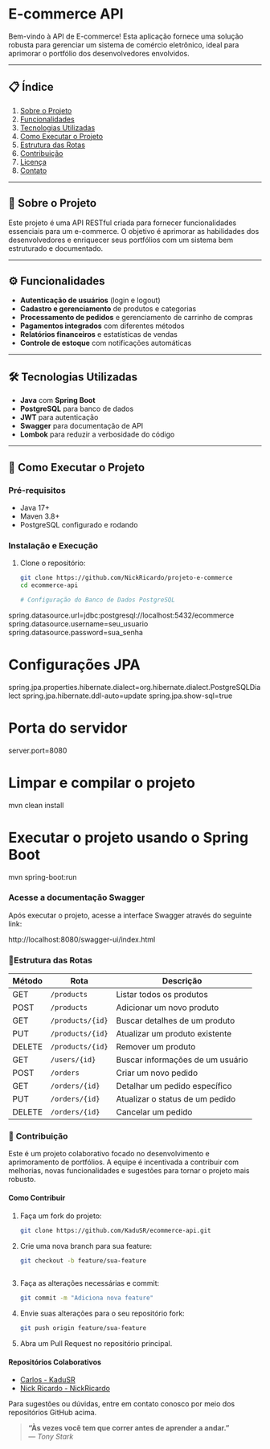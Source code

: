 # E-commerce API

Bem-vindo à API de E-commerce! Esta aplicação fornece uma solução robusta para gerenciar um sistema de comércio eletrônico, ideal para aprimorar o portfólio dos desenvolvedores envolvidos.

---

## 📋 **Índice**
1. [Sobre o Projeto](#sobre-o-projeto)
2. [Funcionalidades](#funcionalidades)
3. [Tecnologias Utilizadas](#tecnologias-utilizadas)
4. [Como Executar o Projeto](#como-executar-o-projeto)
5. [Estrutura das Rotas](#estrutura-das-rotas)
6. [Contribuição](#contribuição)
7. [Licença](#licença)
8. [Contato](#contato)

---

## 📌 **Sobre o Projeto**

Este projeto é uma API RESTful criada para fornecer funcionalidades essenciais para um e-commerce. O objetivo é aprimorar as habilidades dos desenvolvedores e enriquecer seus portfólios com um sistema bem estruturado e documentado.

---

## ⚙️ **Funcionalidades**
- **Autenticação de usuários** (login e logout)
- **Cadastro e gerenciamento** de produtos e categorias
- **Processamento de pedidos** e gerenciamento de carrinho de compras
- **Pagamentos integrados** com diferentes métodos
- **Relatórios financeiros** e estatísticas de vendas
- **Controle de estoque** com notificações automáticas

---

## 🛠️ **Tecnologias Utilizadas**
- **Java** com **Spring Boot**
- **PostgreSQL** para banco de dados
- **JWT** para autenticação
- **Swagger** para documentação de API
- **Lombok** para reduzir a verbosidade do código

---

## 🚀 **Como Executar o Projeto**

### **Pré-requisitos**
- Java 17+
- Maven 3.8+
- PostgreSQL configurado e rodando

### **Instalação e Execução**
1. Clone o repositório:
   ```bash
   git clone https://github.com/NickRicardo/projeto-e-commerce
   cd ecommerce-api

   # Configuração do Banco de Dados PostgreSQL
spring.datasource.url=jdbc:postgresql://localhost:5432/ecommerce
spring.datasource.username=seu_usuario
spring.datasource.password=sua_senha

# Configurações JPA
spring.jpa.properties.hibernate.dialect=org.hibernate.dialect.PostgreSQLDialect
spring.jpa.hibernate.ddl-auto=update
spring.jpa.show-sql=true

# Porta do servidor
server.port=8080

# Limpar e compilar o projeto
mvn clean install

# Executar o projeto usando o Spring Boot
mvn spring-boot:run

### **Acesse a documentação Swagger**  
Após executar o projeto, acesse a interface Swagger através do seguinte link:

http://localhost:8080/swagger-ui/index.html

### 📂**Estrutura das Rotas**

| Método | Rota                      | Descrição                      |
|--------|---------------------------|--------------------------------|
| GET    | `/products`               | Listar todos os produtos       |
| POST   | `/products`               | Adicionar um novo produto      |
| GET    | `/products/{id}`          | Buscar detalhes de um produto  |
| PUT    | `/products/{id}`          | Atualizar um produto existente |
| DELETE | `/products/{id}`          | Remover um produto             |
| GET    | `/users/{id}`             | Buscar informações de um usuário |
| POST   | `/orders`                 | Criar um novo pedido           |
| GET    | `/orders/{id}`            | Detalhar um pedido específico  |
| PUT    | `/orders/{id}`            | Atualizar o status de um pedido |
| DELETE | `/orders/{id}`            | Cancelar um pedido             |

### 🤝 **Contribuição**

Este é um projeto colaborativo focado no desenvolvimento e aprimoramento de portfólios. A equipe é incentivada a contribuir com melhorias, novas funcionalidades e sugestões para tornar o projeto mais robusto.

#### **Como Contribuir**  
1. Faça um fork do projeto:
   ```bash
   git clone https://github.com/KaduSR/ecommerce-api.git

2. Crie uma nova branch para sua feature:
   ```bash
   git checkout -b feature/sua-feature
 

3. Faça as alterações necessárias e commit:
   ```bash
   git commit -m "Adiciona nova feature"

4. Envie suas alterações para o seu repositório fork:
    ```bash
    git push origin feature/sua-feature
5. Abra um Pull Request no repositório principal.

#### **Repositórios Colaborativos**
- [Carlos - KaduSR](https://github.com/KaduSR)  
- [Nick Ricardo - NickRicardo](https://github.com/NickRicardo)

Para sugestões ou dúvidas, entre em contato conosco por meio dos repositórios GitHub acima.

> **“Às vezes você tem que correr antes de aprender a andar.”**  
> — *Tony Stark*








